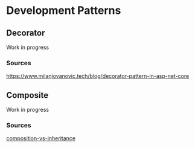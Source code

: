 # Development Patterns

## Decorator

Work in progress

### Sources

https://www.milanjovanovic.tech/blog/decorator-pattern-in-asp-net-core

## Composite

Work in progress 

### Sources

[composition-vs-inheritance](https://code-maze.com/csharp-composition-vs-inheritance/)
